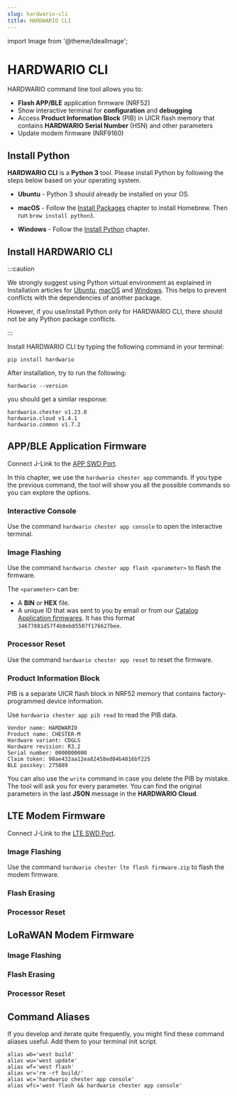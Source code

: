 ```yaml
---
slug: hardwario-cli
title: HARDWARIO CLI
---
```

import Image from '@theme/IdealImage';

# HARDWARIO CLI

HARDWARIO command line tool allows you to:

- **Flash APP/BLE** application firmware (NRF52)
- Show interactive terminal for **configuration** and **debugging**
- Access **Product Information Block** (PIB) in UICR flash memory that contains **HARDWARIO Serial Number** (HSN) and other parameters
- Update modem firmware (NRF9160)

## Install Python

**HARDWARIO CLI** is a **Python 3** tool. Please install Python by following the steps below based on your operating system.

- **Ubuntu** - Python 3 should already be installed on your OS.

- **macOS** - Follow the [Install Packages](firmware-sdk/../../firmware-sdk/installation-on-macos.md#install-package-manager) chapter to install Homebrew. Then run `brew install python3`.

- **Windows** - Follow the [Install Python](firmware-sdk/../../firmware-sdk/installation-on-windows.md#install-python) chapter.

## Install HARDWARIO CLI

:::caution

We strongly suggest using Python virtual environment as explained in Installation articles for [Ubuntu](../firmware-sdk/installation-on-ubuntu.md), [macOS](../firmware-sdk/installation-on-macos.md) and [Windows](../firmware-sdk/installation-on-windows.md). This helps to prevent conflicts with the dependencies of another package.

However, if you use/install Python only for HARDWARIO CLI, there should not be any Python package conflicts.

:::

Install HARDWARIO CLI by typing the following command in your terminal:

```
pip install hardwario
```

After installation, try to run the following:

```
hardwario --version
```

you should get a similar response:

```
hardwario.chester v1.23.0
hardwario.cloud v1.4.1
hardwario.common v1.7.2
```

## APP/BLE Application Firmware

Connect J-Link to the [APP SWD Port](segger-j-link.md#segger-j-link-to-app-port-connection).

In this chapter, we use the `hardwario chester app` commands. If you type the previous command, the tool will show you all the possible commands so you can explore the options.

### Interactive Console

Use the command `hardwario chester app console` to open the interactive terminal.

### Image Flashing

Use the command `hardwario chester app flash <parameter>` to flash the firmware.

The `<parameter>` can be:

- A **BIN** or **HEX** file.
- A unique ID that was sent to you by email or from our [Catalog Application firmwares](../catalog-applications/index.md#application-firmware). It has this format `34677881d57f4b0eb85507f176627bee`.

### Processor Reset

Use the command `hardwario chester app reset` to reset the firmware.

### Product Information Block

PIB is a separate UICR flash block in NRF52 memory that contains factory-programmed device information.

Use `hardwario chester app pib read` to read the PIB data.

```
Vendor name: HARDWARIO
Product name: CHESTER-M
Hardware variant: CDGLS
Hardware revision: R3.2
Serial number: 0000000000
Claim token: 98ae432aa12ea82458ed04b4816bf225
BLE passkey: 275889
```

You can also use the `write` command in case you delete the PIB by mistake. The tool will ask you for every parameter. You can find the original parameters in the last **JSON** message in the **HARDWARIO Cloud**.

## LTE Modem Firmware

Connect J-Link to the [LTE SWD Port](segger-j-link.md#segger-j-link-to-lte-port-connection).

### Image Flashing

Use the command `hardwario chester lte flash firmware.zip` to flash the modem firmware.

### Flash Erasing

### Processor Reset

## LoRaWAN Modem Firmware

### Image Flashing

### Flash Erasing

### Processor Reset

## Command Aliases

If you develop and iterate quite frequently, you might find these command aliases useful. Add them to your terminal init script.

```
alias wb='west build'
alias wu='west update'
alias wf='west flash'
alias wr='rm -rf build/'
alias wc='hardwario chester app console'
alias wfc='west flash && hardwario chester app console'
```
